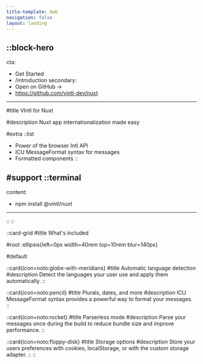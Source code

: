 ```yaml
---
title-template: UwU
navigation: false
layout: landing
---
```


<!-- prettier-ignore-file -->

::block-hero
---
cta:
  - Get Started
  - /introduction
secondary:
  - Open on GitHub →
  - https://github.com/vintl-dev/nuxt
---

#title
VIntl for Nuxt

#description
Nuxt app internationalization made easy

#extra
  ::list
  - Power of the browser Intl API 
  - ICU MessageFormat syntax for messages
  - Formatted components
  ::

#support
  ::terminal
  ---
  content:
  - npm install @vintl/nuxt
  ---
  ::
::

::card-grid
#title
What's included

#root
:ellipsis{left=0px width=40rem top=10rem blur=140px}

#default

  ::card{icon=noto:globe-with-meridians}
  #title
  Automatic language detection
  #description
  Detect the languages your user use and apply them automatically.
  ::

  ::card{icon=noto:pencil}
  #title
  Plurals, dates, and more
  #description
  ICU MessageFormat syntax provides a powerful way to format your messages.
  ::

  ::card{icon=noto:rocket}
  #title
  Parserless mode
  #description
  Parse your messages once during the build to reduce bundle size and improve performance.
  ::

  ::card{icon=noto:floppy-disk}
  #title
  Storage options
  #description
  Store your users preferences with cookies, localStorage, or with the custom storage adapter.
  ::
::